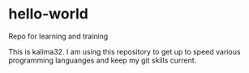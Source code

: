 # hello-world
Repo for learning and training

This is kalima32. I am using this repository to get up to speed various programming languanges and keep my git skills current.
